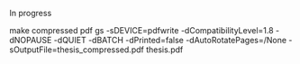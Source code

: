 In progress

make compressed pdf
gs -sDEVICE=pdfwrite -dCompatibilityLevel=1.8 -dNOPAUSE -dQUIET -dBATCH -dPrinted=false -dAutoRotatePages=/None -sOutputFile=thesis_compressed.pdf thesis.pdf

